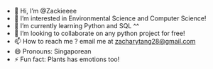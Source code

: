 - 👋 Hi, I’m @Zackieeee
- 👀 I’m interested in Environmental Science and Computer Science!
- 🌱 I’m currently learning Python and SQL ^^
- 💞️ I’m looking to collaborate on any python project for free!
- 📫 How to reach me ? email me at zacharytang28@gmail.com
- 😄 Pronouns: Singaporean
- ⚡ Fun fact: Plants has emotions too!

<!---
Zackieeee/Zackieeee is a ✨ special ✨ repository because its `README.md` (this file) appears on your GitHub profile.
You can click the Preview link to take a look at your changes.
--->
